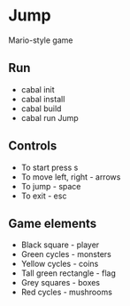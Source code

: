 # Jump
Mario-style game

## Run

* <addr> cabal init
* <addr> cabal install
* <addr> cabal build
* <addr> cabal run Jump

## Controls 

* To start press s 
* To move left, right - arrows 
* To jump - space
* To exit - esc

## Game elements

* Black square - player
* Green cycles - monsters 
* Yellow cycles - coins 
* Tall green rectangle - flag
* Grey squares - boxes
* Red cycles - mushrooms
